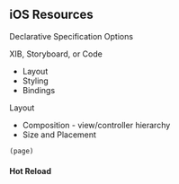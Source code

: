 ## iOS Resources



Declarative Specification Options

XIB, Storyboard, or Code

- Layout
- Styling
- Bindings

Layout

- Composition - view/controller hierarchy
- Size and Placement



```clojure
(page)
```



#### Hot Reload

